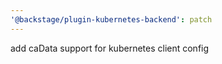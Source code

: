 ```yaml
---
'@backstage/plugin-kubernetes-backend': patch
---
```


add caData support for kubernetes client config
